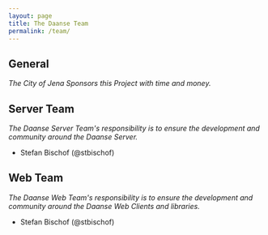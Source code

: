 ```yaml
---
layout: page
title: The Daanse Team
permalink: /team/
---
```


## General

_The City of Jena Sponsors this Project with time and money._
 
## Server Team

_The Daanse Server Team's responsibility is to ensure the development and
community around the Daanse Server._

* Stefan Bischof (@stbischof)


## Web Team

_The Daanse Web Team's responsibility is to ensure the development and
community around the Daanse Web Clients and libraries._

* Stefan Bischof (@stbischof)

